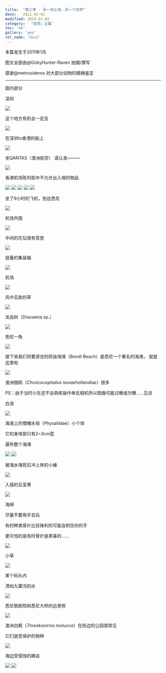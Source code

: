 ```yaml
---
title:  "第三季 · 另一块土地，另一个世界"
date:   2011-02-01
modified: 2014-01-02
category: '「发现」正篇'
toc: 'no'
gallery: 'yes'
col_name: 'dis3'
---
```

本篇发生于2011年1月

图文全部由@GobyHunter-Raven 拍摄/撰写

感谢@metrosideros 对大部分动物的精确鉴定

---

国内部分

深圳

<img class='disc' src='https://i.postimg.cc/3w5tpk6X/1.jpg'>

这个地方有机会一定去

<img class='disc' src='https://i.postimg.cc/TPVCcRMZ/2.jpg'>

在深圳to香港的船上

<img class='disc' src='https://i.postimg.cc/Z5yfC8fY/3.jpg'>

坐QANTAS（澳洲航空） 请认准———

<img class='disc' src='https://i.postimg.cc/BbVgvbH1/4.jpg'>

香港机场陈列柜中不允许出入境的物品

<img class='disc' src='https://i.postimg.cc/W3S8QX48/5.jpg'>

<img class='disc' src='https://i.postimg.cc/05WZnWF2/6.jpg'>

<img class='disc' src='https://i.postimg.cc/4ydPZV7g/7.jpg'>

<img class='disc' src='https://i.postimg.cc/tJwfYpx7/154913ougwogw9hhwzeazg.jpg'>

<img class='disc' src='https://i.postimg.cc/Y9t8nJtj/8.jpg'>


坐了9小时的飞机，到达悉尼

<img class='disc' src='https://i.postimg.cc/TYK04jvj/9.jpg'>


机场外围

<img class='disc' src='https://i.postimg.cc/8Px4QFT2/10.jpg'>


中间的花坛很有意思

<img class='disc' src='https://i.postimg.cc/2Svwzz6V/11.jpg'>


层叠的集装箱

<img class='disc' src='https://i.postimg.cc/YSHx0JG8/12.jpg'>


机场

<img class='disc' src='https://i.postimg.cc/hG11dpVn/13.jpg'>


风中无助的草

<img class='disc' src='https://i.postimg.cc/Jn7ccZQk/14.jpg'>


龙血树（Dracaena sp.）

<img class='disc' src='https://i.postimg.cc/4d8v8y8F/15.jpg'>


悉尼一角

<img class='disc' src='https://i.postimg.cc/5y6BDJT9/16.jpg'>


接下来我们将要游览的邦迪海滩（Bondi Beach）是悉尼一个著名的海滩， 就是这里啦

<img class='disc' src='https://i.postimg.cc/L5wtp7Ft/17.jpg'>

澳洲银鸥（<i>Chroicocephalus novaehollandiae</i>）很多

PS：由于当时小生还不会熟练操作单反相机所以图像可能过曝或欠曝……见谅

白浪

<img class='disc' src='https://i.postimg.cc/qB5Xyt6N/18.jpg'>

海滩上的僧帽水母（Physaliidae）小个体

它的身体部只有2~3cm宽

遍布整个海滩

<img class='disc' src='https://i.postimg.cc/9QGG6J89/20.jpg'>

<img class='disc' src='https://i.postimg.cc/3J0jBK2n/19.jpg'>

被海水淹死后冲上岸的小蝽

<img class='disc' src='https://i.postimg.cc/Mpk73hDx/21.jpg'>

入侵的豆芜菁

<img class='disc' src='https://i.postimg.cc/Xv4w4dmz/22.jpg'>

海绵

尽量不要用手去玩

有的种类骨针比较锋利的可能会刺伤你的手

更可怕的是有时骨针是荼毒的……

<img class='disc' src='https://i.postimg.cc/hGsVjhqP/23.jpg'>

小草

<img class='disc' src='https://i.postimg.cc/PJgwcw1K/26.jpg'>

某个码头内

清如九寨沟的水

<img class='disc' src='https://i.postimg.cc/zBPWCMBs/25.jpg'>

悉尼歌剧院和悉尼大桥的远景照

<img class='disc' src='https://i.postimg.cc/kG6SfcRB/27.jpg'>

澳洲白鹮（<i>Threskionrnis molucca</i>）在街边的公园很常见

它们是受保护的物种

<img class='disc' src='https://i.postimg.cc/MZNVXhgR/28.jpg'>

海边受侵蚀的礁岩

<img class='disc' src='https://i.postimg.cc/DyGsGxKN/29.jpg'>

<img class='disc' src='https://i.postimg.cc/QdkT4VCk/30.jpg'>
